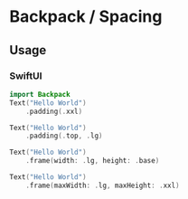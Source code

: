 # Backpack / Spacing

## Usage

### SwiftUI

```swift
import Backpack
Text("Hello World")
    .padding(.xxl)

Text("Hello World")
    .padding(.top, .lg)

Text("Hello World")
    .frame(width: .lg, height: .base)

Text("Hello World")
    .frame(maxWidth: .lg, maxHeight: .xxl)
```
